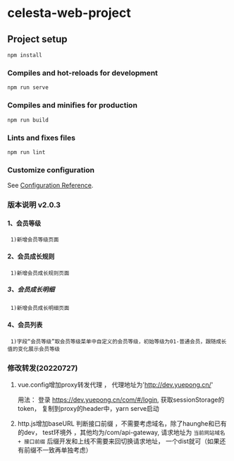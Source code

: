 # celesta-web-project
## Project setup

```
npm install
```

### Compiles and hot-reloads for development

```
npm run serve
```

### Compiles and minifies for production

```
npm run build
```

### Lints and fixes files

```
npm run lint
```

### Customize configuration

See [Configuration Reference](https://cli.vuejs.org/config/).

### 版本说明 v2.0.3

#### 1、会员等级

     1)新增会员等级页面

#### 2、会员成长规则

     1)新增会员成长规则页面

##### 3、会员成长明细

     1)新增会员成长明细页面

#### 4、会员列表

     1)字段“会员等级”取会员等级菜单中自定义的会员等级，初始等级为01-普通会员，跟随成长值的变化展示会员等级

### 修改转发(20220727)
1. vue.config增加proxy转发代理 ， 代理地址为'http://dev.yuepong.cn/'

   用法： 登录 https://dev.yuepong.cn/com/#/login, 获取sessionStorage的token， 复制到proxy的header中，yarn serve启动

2. http.js增加baseURL 判断接口前缀 ，不需要考虑域名，除了haunghe和已有的dev， test环境外 ，其他均为/com/api-gateway,
 请求地址为 `当前网站域名 + 接口前缀`
后缀开发和上线不需要来回切换请求地址， 一个dist就可（如果还有前缀不一致再单独考虑）



